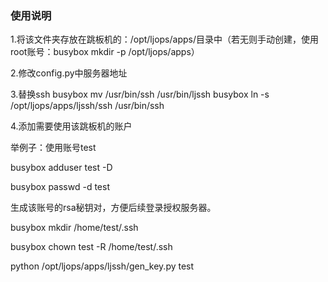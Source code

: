 ### 使用说明

1.将该文件夹存放在跳板机的：/opt/ljops/apps/目录中（若无则手动创建，使用root账号：busybox mkdir -p /opt/ljops/apps）

2.修改config.py中服务器地址

3.替换ssh 
busybox mv /usr/bin/ssh /usr/bin/ljssh
busybox ln -s /opt/ljops/apps/ljssh/ssh /usr/bin/ssh

4.添加需要使用该跳板机的账户

举例子：使用账号test

busybox adduser test -D

busybox passwd -d test

生成该账号的rsa秘钥对，方便后续登录授权服务器。

busybox mkdir /home/test/.ssh

busybox chown test -R /home/test/.ssh

python /opt/ljops/apps/ljssh/gen_key.py test





